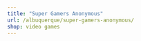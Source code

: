 ```yaml
---
title: "Super Gamers Anonymous"
url: /albuquerque/super-gamers-anonymous/
shop: video games
---
```

